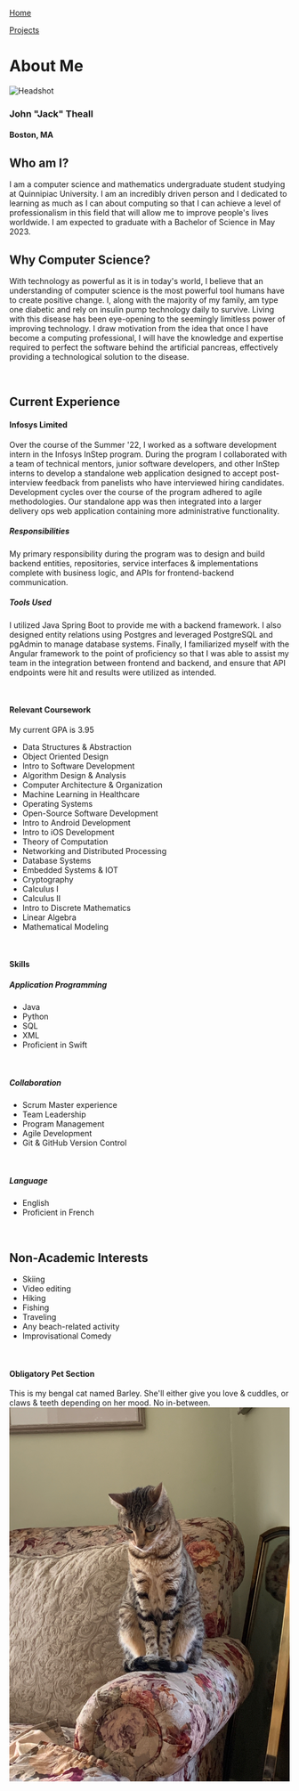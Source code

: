[Home](./)

[Projects](./projects.md)

# About Me

![Headshot](./assets/images/Theall_Headshot.jpg)

### John "Jack" Theall
#### Boston, MA


## Who am I?

I am a computer science and mathematics undergraduate student studying at Quinnipiac University. I am an incredibly
driven person and I dedicated to learning as much as I can about computing so
that I can achieve a level of professionalism in this field that will allow
me to improve people's lives worldwide. I am expected to graduate with a Bachelor of Science in May 2023.

## Why Computer Science?

With technology as powerful as it is in today's world, I believe that an understanding of computer science
is the most powerful tool humans have to create positive change. I, along with the majority of my family,
am type one diabetic and rely on insulin pump technology daily to survive. Living with this disease
has been eye-opening to the seemingly limitless power of improving technology. I draw motivation from the idea that
once I have become a computing professional, I will have the knowledge and expertise required to perfect the software behind
the artificial pancreas, effectively providing a technological solution to the disease.

<br>

## Current Experience

#### Infosys Limited

Over the course of the Summer '22, I worked as a software development intern in the Infosys InStep program.
During the program I collaborated with a team of technical mentors, junior software developers, and other InStep interns
to develop a standalone web application designed to accept post-interview feedback from panelists who have interviewed hiring candidates.
Development cycles over the course of the program adhered to agile methodologies. Our standalone app was then integrated into a larger delivery ops web application containing more administrative functionality.

##### Responsibilities

My primary responsibility during the program was to design and build backend entities, repositories, service interfaces & implementations complete with business logic,
and APIs for frontend-backend communication. 

##### Tools Used

I utilized Java Spring Boot to provide me with a backend framework. I also designed entity relations using Postgres and leveraged PostgreSQL and pgAdmin to manage database systems. Finally,
I familiarized myself with the Angular framework to the point of proficiency so that I was able to assist my team in the integration between frontend and backend, and ensure that
API endpoints were hit and results were utilized as intended. 

<br />

#### Relevant Coursework

My current GPA is 3.95
- Data Structures & Abstraction
- Object Oriented Design
- Intro to Software Development
- Algorithm Design & Analysis
- Computer Architecture & Organization
- Machine Learning in Healthcare
- Operating Systems
- Open-Source Software Development
- Intro to Android Development
- Intro to iOS Development
- Theory of Computation
- Networking and Distributed Processing
- Database Systems
- Embedded Systems & IOT
- Cryptography
- Calculus I
- Calculus II
- Intro to Discrete Mathematics
- Linear Algebra
- Mathematical Modeling

<br />

#### Skills

##### Application Programming

- Java
- Python
- SQL
- XML
- Proficient in Swift

<br />

##### Collaboration

- Scrum Master experience
- Team Leadership
- Program Management
- Agile Development
- Git & GitHub Version Control

<br />

##### Language

- English
- Proficient in French

<br />

## Non-Academic Interests

- Skiing
- Video editing
- Hiking
- Fishing
- Traveling
- Any beach-related activity
- Improvisational Comedy

<br />

#### Obligatory Pet Section

This is my bengal cat named Barley. She'll either give you love & cuddles, or claws & teeth depending on her mood. No in-between.
![Barley](./assets/images/barley.JPG)


